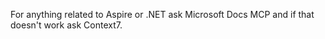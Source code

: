 For anything related to Aspire or .NET ask Microsoft Docs MCP and if that doesn't work ask Context7.